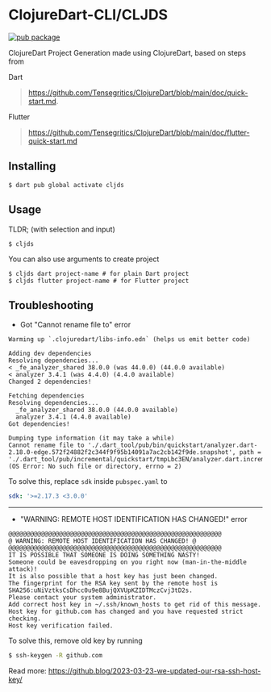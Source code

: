 # ClojureDart-CLI/CLJDS

[![pub package](https://img.shields.io/pub/v/cljds.svg)](https://pub.dev/packages/cljds)

ClojureDart Project Generation made using ClojureDart, based on steps from 

Dart
> https://github.com/Tensegritics/ClojureDart/blob/main/doc/quick-start.md.

Flutter
> https://github.com/Tensegritics/ClojureDart/blob/main/doc/flutter-quick-start.md

## Installing

```shell
$ dart pub global activate cljds
```

## Usage

TLDR; (with selection and input)

```shell
$ cljds
```

You can also use arguments to create project 

```shell
$ cljds dart project-name # for plain Dart project
$ cljds flutter project-name # for Flutter project
```

## Troubleshooting
- Got "Cannot rename file to" error

```shell
Warming up `.clojuredart/libs-info.edn` (helps us emit better code)

Adding dev dependencies
Resolving dependencies... 
< _fe_analyzer_shared 38.0.0 (was 44.0.0) (44.0.0 available)
< analyzer 3.4.1 (was 4.4.0) (4.4.0 available)
Changed 2 dependencies!

Fetching dependencies
Resolving dependencies... 
  _fe_analyzer_shared 38.0.0 (44.0.0 available)
  analyzer 3.4.1 (4.4.0 available)
Got dependencies!

Dumping type information (it may take a while)
Cannot rename file to './.dart_tool/pub/bin/quickstart/analyzer.dart-2.18.0-edge.572f24882f2c344f9f95b14091a7ac2cb142f9de.snapshot', path = './.dart_tool/pub/incremental/quickstart/tmpLbc3EN/analyzer.dart.incremental.dill.incremental.dill' (OS Error: No such file or directory, errno = 2)
```

To solve this, replace `sdk` inside `pubspec.yaml` to

```yaml
sdk: '>=2.17.3 <3.0.0'
```

---

- "WARNING: REMOTE HOST IDENTIFICATION HAS CHANGED!" error

```shell
@@@@@@@@@@@@@@@@@@@@@@@@@@@@@@@@@@@@@@@@@@@@@@@@@@@@@@@@@@@
@ WARNING: REMOTE HOST IDENTIFICATION HAS CHANGED! @
@@@@@@@@@@@@@@@@@@@@@@@@@@@@@@@@@@@@@@@@@@@@@@@@@@@@@@@@@@@
IT IS POSSIBLE THAT SOMEONE IS DOING SOMETHING NASTY!
Someone could be eavesdropping on you right now (man-in-the-middle attack)!
It is also possible that a host key has just been changed.
The fingerprint for the RSA key sent by the remote host is
SHA256:uNiVztksCsDhcc0u9e8BujQXVUpKZIDTMczCvj3tD2s.
Please contact your system administrator.
Add correct host key in ~/.ssh/known_hosts to get rid of this message.
Host key for github.com has changed and you have requested strict checking.
Host key verification failed.
```

To solve this, remove old key by running 

```bash
$ ssh-keygen -R github.com
```

Read more: https://github.blog/2023-03-23-we-updated-our-rsa-ssh-host-key/
